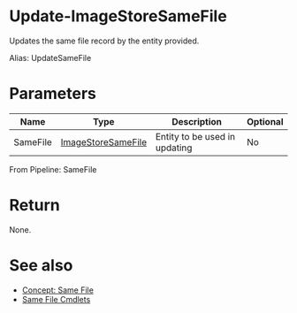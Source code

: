 # Update-ImageStoreSameFile
Updates the same file record by the entity provided.

Alias: UpdateSameFile

# Parameters
|Name|Type|Description|Optional
|---|---|---|---|
|SameFile|[ImageStoreSameFile](../../type/ImageStoreSameFile.md)|Entity to be used in updating|No|

From Pipeline: SameFile

# Return
None.

# See also
  * [Concept: Same File](../../concept/SameFile.md)
  * [Same File Cmdlets](../cmdlets.md#same-file)